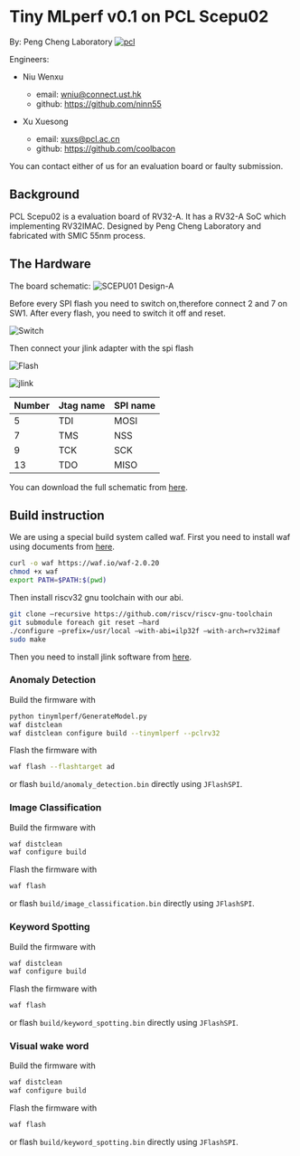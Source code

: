 # Tiny MLperf  v0.1 on PCL Scepu02

By: Peng Cheng Laboratory
[![pcl](http://www.szpclab.com/webimages/logo.png)](http://www.szpclab.com/)

Engineers:
* Niu Wenxu
    * email: wniu@connect.ust.hk
    * github: https://github.com/ninn55

* Xu Xuesong
    * email: xuxs@pcl.ac.cn
    * github: https://github.com/coolbacon

You can contact either of us for an evaluation board or faulty submission.

## Background

PCL Scepu02 is a evaluation board of RV32-A. It has a RV32-A SoC which implementing RV32IMAC. Designed by Peng Cheng Laboratory and fabricated with SMIC 55nm process.

## The Hardware

The board schematic:
![SCEPU01 Design-A](https://i.loli.net/2021/05/07/i2uDjlAMXxQEswC.png)

Before every SPI flash you need to switch on,therefore connect 2 and 7 on SW1. After every flash, you need to switch it off and reset.

![Switch](https://i.loli.net/2021/05/07/R82kKcLwjDhbBy6.png)

Then connect your jlink adapter with the spi flash

![Flash](https://i.loli.net/2021/05/07/uEYbfFXhrWBIOcs.png)

![jlink](https://i.loli.net/2021/05/07/lJiFUjItu4HZGyv.png)

| Number  | Jtag name  | SPI name  |
|---|---|---|
|5   | TDI  | MOSI  |
| 7  | TMS  | NSS  |
| 9  | TCK  | SCK  |
|13   | TDO  | MISO  |

You can download the full schematic from [here](https://drive.google.com/file/d/1q_uKU2rHQ6LAZEVzQqkY5DeXxF4AG_Ns/view?usp=sharing).

## Build instruction

We are using a special build system called waf. First you need to install waf using documents from [here](https://waf.io/).

```bash
curl -o waf https://waf.io/waf-2.0.20
chmod +x waf
export PATH=$PATH:$(pwd)
```

Then install riscv32 gnu toolchain with our abi.

```bash
git clone —recursive https://github.com/riscv/riscv-gnu-toolchain
git submodule foreach git reset —hard
./configure —prefix=/usr/local —with-abi=ilp32f —with-arch=rv32imaf
sudo make
```

Then you need to install jlink software from [here](https://www.segger.com/downloads/jlink/).

### Anomaly Detection

Build the firmware with
```bash
python tinymlperf/GenerateModel.py
waf distclean
waf distclean configure build --tinymlperf --pclrv32
```

Flash the firmware with
```bash
waf flash --flashtarget ad
```
or flash `build/anomaly_detection.bin` directly using `JFlashSPI`.


### Image Classification

Build the firmware with

```bash
waf distclean
waf configure build
```

Flash the firmware with

```bash
waf flash
```
or flash `build/image_classification.bin` directly using `JFlashSPI`.

### Keyword Spotting


Build the firmware with

```bash
waf distclean
waf configure build
```

Flash the firmware with

```bash
waf flash
```
or flash `build/keyword_spotting.bin` directly using `JFlashSPI`.

### Visual wake word

Build the firmware with

```bash
waf distclean
waf configure build
```

Flash the firmware with

```bash
waf flash
```
or flash `build/keyword_spotting.bin` directly using `JFlashSPI`.